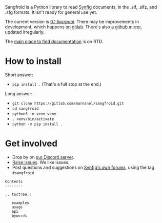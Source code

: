 Sangfroid is a Python library to read [Synfig](https://synfig.org) documents, in the .sif, .sifz, and .sfg formats. It isn't ready for general use yet.

The current version is [0.1 *liverpool*](https://gitlab.com/marnanel/sangfroid/-/milestones/1). There may be improvements in development, which happens [on gitlab](https://gitlab.com/marnanel/sangfroid). There's also [a github mirror](https://github.com/marnanel/sangfroid), updated irregularly.

The [main place to find documentation](https://sangfroid.readthedocs.io/) is on RTD.

# How to install

Short answer:

* `pip install .` (That's a full stop at the end.)

Long answer:

* `git clone https://gitlab.com/marnanel/sangfroid.git`
* `cd sangfroid`
* `python3 -m venv venv`
* `. venv/bin/activate`
* `python -m pip install .`

# Get involved

* Drop by on [our Discord server](https://discord.gg/2eAHdQTUyb).
* [Raise issues](https://gitlab.com/marnanel/sangfroid/-/issues/). We like issues.
* Post questions and suggestions on [Synfig's own forums](https://forums.synfig.org/), using the tag `#sangfroid`.

```{eval-rst}
Contents
--------

.. toctree::

   examples
   usage
   api
   bywords
```
